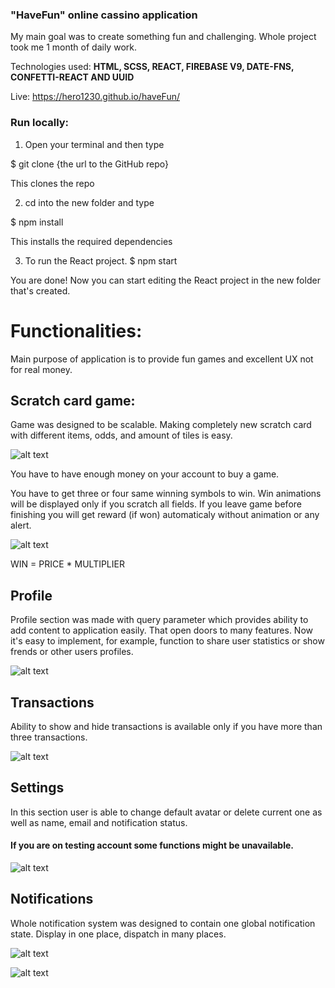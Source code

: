 ### "HaveFun" online cassino application

My main goal was to create something fun and challenging.
Whole project took me 1 month of daily work.

Technologies used: **HTML, SCSS, REACT, FIREBASE V9, DATE-FNS, CONFETTI-REACT AND UUID**

Live: https://hero1230.github.io/haveFun/

### Run locally:

1. Open your terminal and then type

$ git clone {the url to the GitHub repo}

This clones the repo

2. cd into the new folder and type

$ npm install

This installs the required dependencies

3. To run the React project.
$ npm start

You are done! Now you can start editing the React project in the new folder that's created.

# Functionalities:

Main purpose of application is to provide fun games and excellent UX not for real money.

## Scratch card game:
Game was designed to be scalable. Making completely new scratch card with different items, odds, and amount of tiles is easy.

![alt text](https://i.ibb.co/wppym0B/Zrzut-ekranu-2022-10-2-o-02-39-15.png)

You have to have enough money on your account to buy a game.

You have to get three or four same winning symbols to win.
Win animations will be displayed only if you scratch all fields.
If you leave game before finishing you will get reward (if won) automaticaly without animation or any alert.

![alt text](https://i.ibb.co/k2pfYd2/ezgif-com-gif-maker.gif)

WIN = PRICE * MULTIPLIER

## Profile

Profile section was made with query parameter which provides ability to add content to application easily.
That open doors to many features. Now it's easy to implement, for example, function to share user statistics or show frends or other users profiles.

![alt text](https://i.ibb.co/GcD8SP8/Zrzut-ekranu-2022-10-2-o-03-17-06.png)

## Transactions

Ability to show and hide transactions is available only if you have more than three transactions.

![alt text](https://i.ibb.co/7XdT0hw/Zrzut-ekranu-2022-10-2-o-03-23-13.png)

## Settings

In this section user is able to change default avatar or delete current one as well as name, email and notification status.

#### If you are on testing account some functions might be unavailable.

![alt text](https://i.ibb.co/H4MSMYF/Zrzut-ekranu-2022-10-2-o-03-31-26.png)

## Notifications

Whole notification system was designed to contain one global notification state.
Display in one place, dispatch in many places.

![alt text](https://i.ibb.co/yXHVgYB/ezgif-com-gif-maker.gif)

![alt text](https://i.ibb.co/Yd9Sw5J/ezgif-com-gif-maker.gif)
